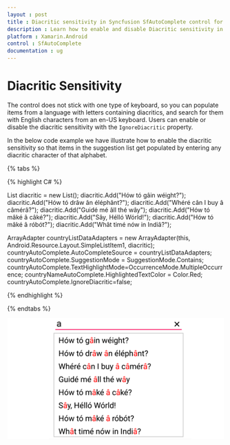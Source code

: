 ```yaml
---
layout : post
title : Diacritic sensitivity in Syncfusion SfAutoComplete control for Xamarin.Android
description : Learn how to enable and disable Diacritic sensitivity in SfAutoComplete
platform : Xamarin.Android
control : SfAutoComplete
documentation : ug
---
```


# Diacritic Sensitivity

The control does not stick with one type of keyboard, so you can populate items from a language with letters containing diacritics, and search for them with English characters from an en-US keyboard. Users can enable or disable the diacritic sensitivity with the `IgnoreDiacritic` property. 

In the below code example we have illustrate how to enable the diacritic sensitivity so that items in the suggestion list get populated by entering any diacritic character of that alphabet.


{% tabs %}

{% highlight C# %}

List<String> diacritic = new List<String>(); 
diacritic.Add("Hów tó gâin wéight?");
diacritic.Add("Hów tó drâw ân éléphânt?");
diacritic.Add("Whéré cân I buy â câmérâ?");
diacritic.Add("Guidé mé âll thé wây");
diacritic.Add("Hów tó mâké â câké?");
diacritic.Add("Sây, Hélló Wórld!");
diacritic.Add("Hów tó mâké â róbót?");
diacritic.Add("Whât timé nów in Indiâ?");

ArrayAdapter<String> countryListDataAdapters = new ArrayAdapter<String>(this, Android.Resource.Layout.SimpleListItem1, diacritic);
countryAutoComplete.AutoCompleteSource = countryListDataAdapters;
countryAutoComplete.SuggestionMode = SuggestionMode.Contains;
countryAutoComplete.TextHighlightMode=OccurrenceMode.MultipleOccurrence;
countryNameAutoComplete.HighlightedTextColor = Color.Red; 
countryAutoComplete.IgnoreDiacritic=false;
	 
{% endhighlight %}

{% endtabs %}
	
![](images/diacritic.png)


	